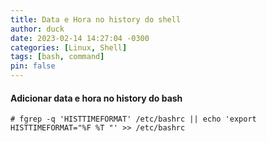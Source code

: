 ```yaml
---
title: Data e Hora no history do shell
author: duck
date: 2023-02-14 14:27:04 -0300
categories: [Linux, Shell]
tags: [bash, command]
pin: false
---
```


#### Adicionar data e hora no history do bash

```console
# fgrep -q 'HISTTIMEFORMAT' /etc/bashrc || echo 'export HISTTIMEFORMAT="%F %T "' >> /etc/bashrc
```
